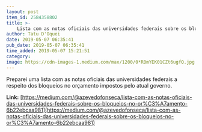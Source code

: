 ```yaml
---
layout: post
item_id: 2584358802
title: >-
    Lista com as notas oficiais das universidades federais sobre os bloqueios no orçamento
author: Tatu D'Oquei
date: 2019-05-07 06:35:41
pub_date: 2019-05-07 06:35:41
time_added: 2019-05-07 15:21:51
category: 
image: https://cdn-images-1.medium.com/max/1200/0*RBmYEK01CZt6ugfQ.jpg
---
```


Preparei uma lista com as notas oficiais das universidades federais a respeito dos bloqueios no orçamento impostos pelo atual governo.

**Link:** [https://medium.com/@azevedofonseca/lista-com-as-notas-oficiais-das-universidades-federais-sobre-os-bloqueios-no-or%C3%A7amento-6b22ebcaa981](https://medium.com/@azevedofonseca/lista-com-as-notas-oficiais-das-universidades-federais-sobre-os-bloqueios-no-or%C3%A7amento-6b22ebcaa981)

